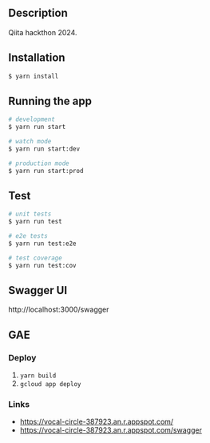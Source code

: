 ## Description

Qiita hackthon 2024.

## Installation

```bash
$ yarn install
```

## Running the app

```bash
# development
$ yarn run start

# watch mode
$ yarn run start:dev

# production mode
$ yarn run start:prod
```

## Test

```bash
# unit tests
$ yarn run test

# e2e tests
$ yarn run test:e2e

# test coverage
$ yarn run test:cov
```

## Swagger UI

http://localhost:3000/swagger

## GAE

### Deploy

1. `yarn build`
1. `gcloud app deploy`

### Links 

- https://vocal-circle-387923.an.r.appspot.com/
- https://vocal-circle-387923.an.r.appspot.com/swagger
